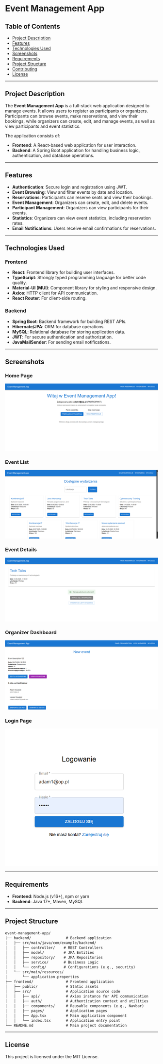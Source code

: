 # Event Management App

## Table of Contents
- [Project Description](#project-description)
- [Features](#features)
- [Technologies Used](#technologies-used)
- [Screenshots](#screenshots)
- [Requirements](#requirements)
- [Project Structure](#project-structure)
- [Contributing](#contributing)
- [License](#license)

---

## Project Description
The **Event Management App** is a full-stack web application designed to manage events. It allows users to register as participants or organizers. Participants can browse events, make reservations, and view their bookings, while organizers can create, edit, and manage events, as well as view participants and event statistics.

The application consists of:
- **Frontend**: A React-based web application for user interaction.
- **Backend**: A Spring Boot application for handling business logic, authentication, and database operations.

---

## Features
- **Authentication**: Secure login and registration using JWT.
- **Event Browsing**: View and filter events by date and location.
- **Reservations**: Participants can reserve seats and view their bookings.
- **Event Management**: Organizers can create, edit, and delete events.
- **Participant Management**: Organizers can view participants for their events.
- **Statistics**: Organizers can view event statistics, including reservation rates.
- **Email Notifications**: Users receive email confirmations for reservations.

---

## Technologies Used
### Frontend
- **React**: Frontend library for building user interfaces.
- **TypeScript**: Strongly typed programming language for better code quality.
- **Material-UI (MUI)**: Component library for styling and responsive design.
- **Axios**: HTTP client for API communication.
- **React Router**: For client-side routing.

### Backend
- **Spring Boot**: Backend framework for building REST APIs.
- **Hibernate/JPA**: ORM for database operations.
- **MySQL**: Relational database for storing application data.
- **JWT**: For secure authentication and authorization.
- **JavaMailSender**: For sending email notifications.

---

## Screenshots
### Home Page
![Home Page](screenshots/home-page.png)

### Event List
![Event List](screenshots/event-list.png)

### Event Details
![Event Details](screenshots/event-details.png)

### Organizer Dashboard
![Organizer Dashboard](screenshots/organizer-dashboard.png)

### Login Page
![Login Page](screenshots/login-page.png)

---

## Requirements
- **Frontend**: Node.js (v16+), npm or yarn
- **Backend**: Java 17+, Maven, MySQL


---

## Project Structure
```
event-management-app/
├── backend/                # Backend application
│   ├── src/main/java/com/example/backend/
│   │   ├── controller/    # REST Controllers
│   │   ├── model/         # JPA Entities
│   │   ├── repository/    # JPA Repositories
│   │   ├── service/       # Business Logic
│   │   └── config/        # Configurations (e.g., security)
│   └── src/main/resources/
│       └── application.properties
├── frontend/               # Frontend application
│   ├── public/             # Static assets
│   ├── src/                # Application source code
│   │   ├── api/            # Axios instance for API communication
│   │   ├── auth/           # Authentication context and utilities
│   │   ├── components/     # Reusable components (e.g., Navbar)
│   │   ├── pages/          # Application pages
│   │   ├── App.tsx         # Main application component
│   │   └── index.tsx       # Application entry point
└── README.md               # Main project documentation
```

---

## License
This project is licensed under the MIT License.